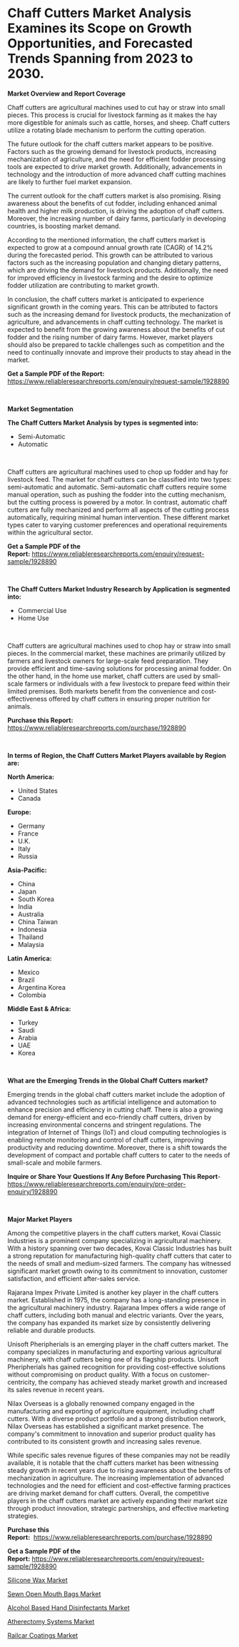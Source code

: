 <p><h1>Chaff Cutters Market Analysis Examines its Scope on Growth Opportunities, and Forecasted Trends Spanning from 2023 to 2030.</h1></p><p><strong>Market Overview and Report Coverage</strong></p>
<p><p>Chaff cutters are agricultural machines used to cut hay or straw into small pieces. This process is crucial for livestock farming as it makes the hay more digestible for animals such as cattle, horses, and sheep. Chaff cutters utilize a rotating blade mechanism to perform the cutting operation.</p><p>The future outlook for the chaff cutters market appears to be positive. Factors such as the growing demand for livestock products, increasing mechanization of agriculture, and the need for efficient fodder processing tools are expected to drive market growth. Additionally, advancements in technology and the introduction of more advanced chaff cutting machines are likely to further fuel market expansion.</p><p>The current outlook for the chaff cutters market is also promising. Rising awareness about the benefits of cut fodder, including enhanced animal health and higher milk production, is driving the adoption of chaff cutters. Moreover, the increasing number of dairy farms, particularly in developing countries, is boosting market demand.</p><p>According to the mentioned information, the chaff cutters market is expected to grow at a compound annual growth rate (CAGR) of 14.2% during the forecasted period. This growth can be attributed to various factors such as the increasing population and changing dietary patterns, which are driving the demand for livestock products. Additionally, the need for improved efficiency in livestock farming and the desire to optimize fodder utilization are contributing to market growth.</p><p>In conclusion, the chaff cutters market is anticipated to experience significant growth in the coming years. This can be attributed to factors such as the increasing demand for livestock products, the mechanization of agriculture, and advancements in chaff cutting technology. The market is expected to benefit from the growing awareness about the benefits of cut fodder and the rising number of dairy farms. However, market players should also be prepared to tackle challenges such as competition and the need to continually innovate and improve their products to stay ahead in the market.</p></p>
<p><strong>Get a Sample PDF of the Report:</strong> <a href="https://www.reliableresearchreports.com/enquiry/request-sample/1928890">https://www.reliableresearchreports.com/enquiry/request-sample/1928890</a></p>
<p>&nbsp;</p>
<p><strong>Market Segmentation</strong></p>
<p><strong>The Chaff Cutters Market Analysis by types is segmented into:</strong></p>
<p><ul><li>Semi-Automatic</li><li>Automatic</li></ul></p>
<p>&nbsp;</p>
<p><p>Chaff cutters are agricultural machines used to chop up fodder and hay for livestock feed. The market for chaff cutters can be classified into two types: semi-automatic and automatic. Semi-automatic chaff cutters require some manual operation, such as pushing the fodder into the cutting mechanism, but the cutting process is powered by a motor. In contrast, automatic chaff cutters are fully mechanized and perform all aspects of the cutting process automatically, requiring minimal human intervention. These different market types cater to varying customer preferences and operational requirements within the agricultural sector.</p></p>
<p><strong>Get a Sample PDF of the Report:</strong>&nbsp;<a href="https://www.reliableresearchreports.com/enquiry/request-sample/1928890">https://www.reliableresearchreports.com/enquiry/request-sample/1928890</a></p>
<p>&nbsp;</p>
<p><strong>The Chaff Cutters Market Industry Research by Application is segmented into:</strong></p>
<p><ul><li>Commercial Use</li><li>Home Use</li></ul></p>
<p>&nbsp;</p>
<p><p>Chaff cutters are agricultural machines used to chop hay or straw into small pieces. In the commercial market, these machines are primarily utilized by farmers and livestock owners for large-scale feed preparation. They provide efficient and time-saving solutions for processing animal fodder. On the other hand, in the home use market, chaff cutters are used by small-scale farmers or individuals with a few livestock to prepare feed within their limited premises. Both markets benefit from the convenience and cost-effectiveness offered by chaff cutters in ensuring proper nutrition for animals.</p></p>
<p><strong>Purchase this Report:</strong>&nbsp; <a href="https://www.reliableresearchreports.com/purchase/1928890">https://www.reliableresearchreports.com/purchase/1928890</a></p>
<p>&nbsp;</p>
<p><strong>In terms of Region, the Chaff Cutters Market Players available by Region are:</strong></p>
<p>
    <p> <strong> North America: </strong>
        <ul>
            <li>United States</li>
            <li>Canada</li>
        </ul>
        </p> 
    <p> <strong> Europe: </strong>
        <ul>
            <li>Germany</li>
            <li>France</li>
            <li>U.K.</li>
            <li>Italy</li>
            <li>Russia</li>
        </ul>
        </p> 
    <p> <strong> Asia-Pacific: </strong>
        <ul>
            <li>China</li>
            <li>Japan</li>
            <li>South Korea</li>
            <li>India</li>
            <li>Australia</li>
            <li>China Taiwan</li>
            <li>Indonesia</li>
            <li>Thailand</li>
            <li>Malaysia</li>
        </ul>
        </p> 
    <p> <strong> Latin America: </strong>
        <ul>
            <li>Mexico</li>
            <li>Brazil</li>
            <li>Argentina Korea</li>
            <li>Colombia</li>
        </ul>
        </p> 
    <p> <strong> Middle East & Africa: </strong>
        <ul>
            <li>Turkey</li>
            <li>Saudi</li>
            <li>Arabia</li>
            <li>UAE</li>
            <li>Korea</li>
        </ul>
    </p>
    </p>
<p>&nbsp;</p>
<p><strong>What are the Emerging Trends in the Global Chaff Cutters market?</strong></p>
<p><p>Emerging trends in the global chaff cutters market include the adoption of advanced technologies such as artificial intelligence and automation to enhance precision and efficiency in cutting chaff. There is also a growing demand for energy-efficient and eco-friendly chaff cutters, driven by increasing environmental concerns and stringent regulations. The integration of Internet of Things (IoT) and cloud computing technologies is enabling remote monitoring and control of chaff cutters, improving productivity and reducing downtime. Moreover, there is a shift towards the development of compact and portable chaff cutters to cater to the needs of small-scale and mobile farmers.</p></p>
<p><strong>Inquire or Share Your Questions If Any Before Purchasing This Report</strong>- <a href="https://www.reliableresearchreports.com/enquiry/pre-order-enquiry/1928890">https://www.reliableresearchreports.com/enquiry/pre-order-enquiry/1928890</a></p>
<p>&nbsp;</p>
<p><strong>Major Market Players</strong></p>
<p><p>Among the competitive players in the chaff cutters market, Kovai Classic Industries is a prominent company specializing in agricultural machinery. With a history spanning over two decades, Kovai Classic Industries has built a strong reputation for manufacturing high-quality chaff cutters that cater to the needs of small and medium-sized farmers. The company has witnessed significant market growth owing to its commitment to innovation, customer satisfaction, and efficient after-sales service.</p><p>Rajarana Impex Private Limited is another key player in the chaff cutters market. Established in 1975, the company has a long-standing presence in the agricultural machinery industry. Rajarana Impex offers a wide range of chaff cutters, including both manual and electric variants. Over the years, the company has expanded its market size by consistently delivering reliable and durable products.</p><p>Unisoft Pheripherials is an emerging player in the chaff cutters market. The company specializes in manufacturing and exporting various agricultural machinery, with chaff cutters being one of its flagship products. Unisoft Pheripherials has gained recognition for providing cost-effective solutions without compromising on product quality. With a focus on customer-centricity, the company has achieved steady market growth and increased its sales revenue in recent years.</p><p>Nilax Overseas is a globally renowned company engaged in the manufacturing and exporting of agriculture equipment, including chaff cutters. With a diverse product portfolio and a strong distribution network, Nilax Overseas has established a significant market presence. The company's commitment to innovation and superior product quality has contributed to its consistent growth and increasing sales revenue.</p><p>While specific sales revenue figures of these companies may not be readily available, it is notable that the chaff cutters market has been witnessing steady growth in recent years due to rising awareness about the benefits of mechanization in agriculture. The increasing implementation of advanced technologies and the need for efficient and cost-effective farming practices are driving market demand for chaff cutters. Overall, the competitive players in the chaff cutters market are actively expanding their market size through product innovation, strategic partnerships, and effective marketing strategies.</p></p>
<p><strong>Purchase this Report:</strong>&nbsp;&nbsp;<a href="https://www.reliableresearchreports.com/purchase/1928890">https://www.reliableresearchreports.com/purchase/1928890</a></p>
<p></p>
<p><strong>Get a Sample PDF of the Report:</strong>&nbsp;<a href="https://www.reliableresearchreports.com/enquiry/request-sample/1928890">https://www.reliableresearchreports.com/enquiry/request-sample/1928890</a></p>
<p><p><a href="https://medium.com/@lindabrewer15/silicone-wax-market-size-market-outlook-and-market-forecast-2023-to-2030-f7fa996af3d8">Silicone Wax Market</a></p><p><a href="https://www.linkedin.com/pulse/decoding-sewn-open-mouth-bags-market-deep-dive-latest-trends-xjxwe/">Sewn Open Mouth Bags Market</a></p><p><a href="https://www.linkedin.com/pulse/alcohol-based-hand-disinfectants-market-size-share-amp-txddc/">Alcohol Based Hand Disinfectants Market</a></p><p><a href="https://github.com/PeterParrish5/Market-Research-Report-List-1/blob/main/atherectomy-systems-market.md">Atherectomy Systems Market</a></p><p><a href="https://medium.com/@emilywest91/railcar-coatings-market-the-key-to-successful-business-strategy-forecast-till-2030-0bfedbd8932e">Railcar Coatings Market</a></p></p>